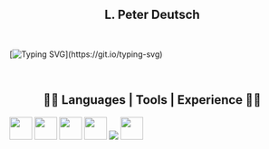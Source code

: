 <h2 align="center">
  L. Peter Deutsch
</h2>
<br />


[![Typing SVG](https://readme-typing-svg.herokuapp.com?font=DM+Sans&size=30&duration=3000&pause=3000&color=3AFBFF&background=3775FF00&center=true&vCenter=true&width=1000&lines=%22Iterar+es+humano%2C+'recursivar'+es+divino%22;To+iterate+is+human%2C+to+recurse+divine.)](https://git.io/typing-svg)


<br />
<h2 align="center">
  👨‍💻 Languages | Tools | Experience  👨‍💻
 </h2>
 

<a href="#"/><img src="https://cdn.jsdelivr.net/gh/devicons/devicon/icons/html5/html5-original.svg" width="40"/></a>
<a href="#"/><img src="https://cdn.jsdelivr.net/gh/devicons/devicon/icons/css3/css3-original.svg" width="40"/></a>
<a href="#"/><img src="https://cdn.jsdelivr.net/gh/devicons/devicon/icons/javascript/javascript-original.svg" width="40"/></a>
<img src="https://cdn.jsdelivr.net/gh/devicons/devicon/icons/dotnetcore/dotnetcore-original.svg" width="40"/>
<img src="https://cdn.jsdelivr.net/gh/devicons/devicon/icons/unity/unity-original-wordmark.svg" />
<img src="https://cdn.jsdelivr.net/gh/devicons/devicon/icons/react/react-original.svg" width="40"/>

